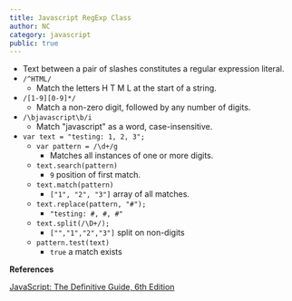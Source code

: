 ```yaml
---
title: Javascript RegExp Class
author: NC
category: javascript
public: true
---
```


- Text between a pair of slashes constitutes a regular expression literal.
- ```/^HTML/```
	- Match the letters H T M L at the start of a string.
- ```/[1-9][0-9]*/```
	- Match a non-zero digit, followed by any number of digits.
- ```/\bjavascript\b/i```
	- Match "javascript" as a word, case-insensitive.
- ```var text = "testing: 1, 2, 3";```
	- ```var pattern = /\d+/g```
		- Matches all instances of one or more digits.
	- ```text.search(pattern)```
		- ```9``` position of first match.
	- ```text.match(pattern)```
		- ```["1", "2", "3"]``` array of all matches.
	- ```text.replace(pattern, "#");```
		- ```"testing: #, #, #"```
	- ```text.split(/\D+/);```
		- ```["","1","2","3"]``` split on non-digits
	- ```pattern.test(text)```
		- ```true```  a match exists

**References**

[JavaScript: The Definitive Guide, 6th Edition](http://shop.oreilly.com/product/9780596805531.do)
